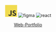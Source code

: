 <p align="center" >  
  <img src="https://raw.githubusercontent.com/devicons/devicon/master/icons/javascript/javascript-original.svg" alt="javascript" width="40" height="40"/>
  <img src="https://www.vectorlogo.zone/logos/figma/figma-icon.svg" alt="figma" width="40" height="40"/> 
  <img src="https://cdn.jsdelivr.net/gh/devicons/devicon@latest/icons/react/react-original.svg" alt="react" width="40" height="50" />
          
<!--   <img src="https://raw.githubusercontent.com/devicons/devicon/master/icons/electron/electron-original.svg" alt="electron" width="50" height="50"/> -->

</p>
<p align="center" >
<a href="https://vaughnouano.github.io/vaughnouano-web-portfolio/">Web-Portfolio</a>
</p>
